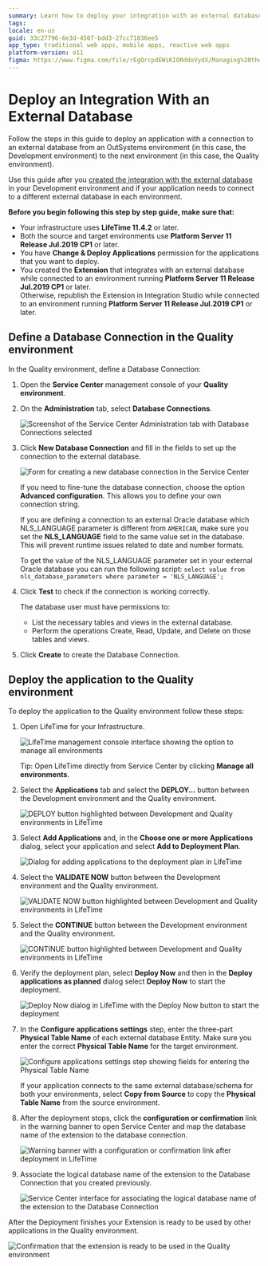```yaml
---
summary: Learn how to deploy your integration with an external database from your Development environment to another environment.
tags: 
locale: en-us
guid: 33c27796-6e3d-4507-bdd3-27cc71036ee5
app_type: traditional web apps, mobile apps, reactive web apps
platform-version: o11
figma: https://www.figma.com/file/rEgQrcpdEWiKIORddoVydX/Managing%20the%20Applications%20Lifecycle?node-id=257:74
---
```


# Deploy an Integration With an External Database

Follow the steps in this guide to deploy an application with a connection to an external database from an OutSystems environment (in this case, the Development environment) to the next environment (in this case, the Quality environment).

Use this guide after you [created the integration with the external database](../integration-with-systems/external-database/connect-external-db.md) in your Development environment and if your application needs to connect to a different external database in each environment.

<div class="info" markdown="1">

**Before you begin following this step by step guide, make sure that:**

* Your infrastructure uses **LifeTime 11.4.2** or later.
* Both the source and target environments use **Platform Server 11 Release Jul.2019 CP1** or later.
* You have **Change & Deploy Applications** permission for the applications that you want to deploy.
* You created the **Extension** that integrates with an external database while connected to an environment running **Platform Server 11 Release Jul.2019 CP1** or later.  
Otherwise, republish the Extension in Integration Studio while connected to an environment running **Platform Server 11 Release Jul.2019 CP1** or later.

</div>

## Define a Database Connection in the Quality environment

In the Quality environment, define a Database Connection:

1. Open the **Service Center** management console of your **Quality environment**.

1. On the **Administration** tab, select **Database Connections**.

    ![Screenshot of the Service Center Administration tab with Database Connections selected](images/ext-db-05.png "Service Center Administration Tab")

1. Click **New Database Connection** and fill in the fields to set up the connection to the external database.

    ![Form for creating a new database connection in the Service Center](images/ext-db-06.png "New Database Connection Form")

    If you need to fine-tune the database connection, choose the option **Advanced configuration**. This allows you to define your own connection string.

    <div class="info" markdown="1">

    If you are defining a connection to an external Oracle database which NLS_LANGUAGE parameter is different from `AMERICAN`, make sure you set the **NLS_LANGUAGE** field to the same value set in the database. This will prevent runtime issues related to date and number formats.

    To get the value of the NLS_LANGUAGE parameter set in your external Oracle database you can run the following script:
        `select value from nls_database_parameters where parameter = 'NLS_LANGUAGE';`

    </div>

1. Click **Test** to check if the connection is working correctly.

    <div class="info" markdown="1">

    The database user must have permissions to:

    * List the necessary tables and views in the external database.
    * Perform the operations Create, Read, Update, and Delete on those tables and views.

    </div>

1. Click **Create** to create the Database Connection.

## Deploy the application to the Quality environment

To deploy the application to the Quality environment follow these steps:

1. Open LifeTime for your Infrastructure.

    ![LifeTime management console interface showing the option to manage all environments](images/ext-db-07.png "LifeTime Management Console")

    Tip: Open LifeTime directly from Service Center by clicking **Manage all environments**.

1. Select the **Applications** tab and select the **DEPLOY...** button between the Development environment and the Quality environment.

    ![DEPLOY button highlighted between Development and Quality environments in LifeTime](images/ext-db-08.png "Deploy Button in LifeTime")

1. Select **Add Applications** and, in the **Choose one or more Applications** dialog, select your application and select **Add to Deployment Plan**.

    ![Dialog for adding applications to the deployment plan in LifeTime](images/ext-db-09.png "Add Applications to Deployment Plan")

1. Select the **VALIDATE NOW** button between the Development environment and the Quality environment.

    ![VALIDATE NOW button highlighted between Development and Quality environments in LifeTime](images/ext-db-10-ea.png "Validate Deployment in LifeTime")

1. Select the **CONTINUE** button between the Development environment and the Quality environment.

    ![CONTINUE button highlighted between Development and Quality environments in LifeTime](images/ext-db-11-ea.png "Continue Deployment in LifeTime")

1. Verify the deployment plan, select **Deploy Now** and then in the **Deploy applications as planned** dialog select **Deploy Now** to start the deployment.

    ![Deploy Now dialog in LifeTime with the Deploy Now button to start the deployment](images/ext-db-12.png "Deploy Now Dialog in LifeTime")

1. In the **Configure applications settings** step, enter the three-part **Physical Table Name** of each external database Entity. Make sure you enter the correct **Physical Table Name** for the target environment.

    ![Configure applications settings step showing fields for entering the Physical Table Name](images/ext-db-16-ea.png "Configure Application Settings")

    <div class="info" markdown="1">

    If your application connects to the same external database/schema for both your environments, select **Copy from Source** to copy the **Physical Table Name** from the source environment.

    </div>

1. After the deployment stops, click the **configuration or confirmation** link in the warning banner to open Service Center and map the database name of the extension to the database connection.

    ![Warning banner with a configuration or confirmation link after deployment in LifeTime](images/ext-db-13-ea.png "Post-Deployment Configuration Link")

1. Associate the logical database name of the extension to the Database Connection that you created previously.

    ![Service Center interface for associating the logical database name of the extension to the Database Connection](images/ext-db-14.png "Associate Logical Database Name")

After the Deployment finishes your Extension is ready to be used by other applications in the Quality environment.

![Confirmation that the extension is ready to be used in the Quality environment](images/ext-db-15.png "Extension Ready in Quality Environment")

